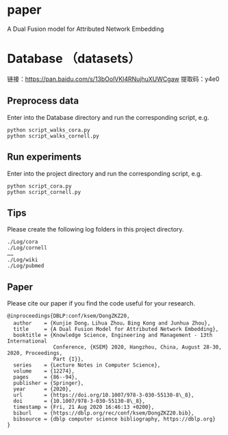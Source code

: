 # paper
A Dual Fusion model for Attributed Network Embedding

# Database （datasets）
链接：https://pan.baidu.com/s/13bOolVKl4RNujhuXUWCgaw 
提取码：y4e0

## Preprocess data

Enter into the Database directory and run the corresponding script, e.g.

```
python script_walks_cora.py
python script_walks_cornell.py
```

## Run experiments
Enter into the project directory and run the corresponding script, e.g.

```
python script_cora.py
python script_cornell.py
```

## Tips
Please create the following log folders in this project directory.
```
./Log/cora
./Log/cornell
……
./Log/wiki
./Log/pubmed
```
## Paper
Please cite our paper if you find the code useful for your research.

```
@inproceedings{DBLP:conf/ksem/DongZKZ20,
  author    = {Kunjie Dong，Lihua Zhou，Bing Kong and Junhua Zhou},
  title     = {A Dual Fusion Model for Attributed Network Embedding},
  booktitle = {Knowledge Science, Engineering and Management - 13th International
               Conference, {KSEM} 2020, Hangzhou, China, August 28-30, 2020, Proceedings,
               Part {I}},
  series    = {Lecture Notes in Computer Science},
  volume    = {12274},
  pages     = {86--94},
  publisher = {Springer},
  year      = {2020},
  url       = {https://doi.org/10.1007/978-3-030-55130-8\_8},
  doi       = {10.1007/978-3-030-55130-8\_8},
  timestamp = {Fri, 21 Aug 2020 16:46:13 +0200},
  biburl    = {https://dblp.org/rec/conf/ksem/DongZKZ20.bib},
  bibsource = {dblp computer science bibliography, https://dblp.org}
}

```
